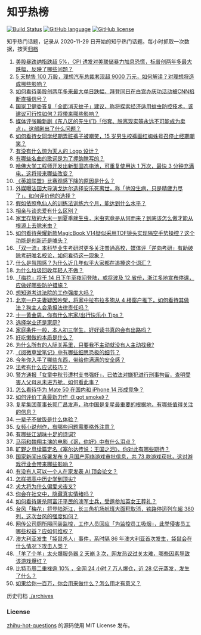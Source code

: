 # 知乎热榜
[![Build Status](https://github.com/ToWeLong/zhihu-hot-questions/workflows/CI/badge.svg)](https://github.com/ToWeLong/zhihu-hot-questions/actions)
[![GitHub language](https://img.shields.io/badge/language-golang-orange.svg)](https://golang.org/)
[![GitHub license](https://img.shields.io/github/license/ToWeLong/zhihu-hot-questions)](https://github.com/ToWeLong/zhihu-hot-questions/blob/main/LICENSE)

知乎热门话题，记录从 2020-11-29 日开始的知乎热门话题。每小时抓取一次数据，按天[归档](./archives)

<!-- BEGIN -->

1. [美股暴跌纳指跌超 5%，CPI 诱发对美联储暴力加息恐慌，标普创两年多最大跌幅，反映了哪些问题？](https://www.zhihu.com/question/553449331)
1. [5 天抛售 100 万股，理想汽车总裁套现超 9000 万元，如何解读？对理想将造成哪些影响？](https://www.zhihu.com/question/553348759)
1. [如何看待美股创两年多来最大单日跌幅，拜登同日在白宫办庆功活动被CNN掐断直播信号？](https://www.zhihu.com/question/553481860)
1. [国家卫健委答复「全面消灭蚊子」建议，称将探索经济适用蚊虫防控技术，该建议可行性如何？将带来哪些影响？](https://www.zhihu.com/question/553473365)
1. [媒体评张翰新剧《东八区的先生们》「俗套、脱离现实等永远不可能成为卖点」，这部剧出了什么问题？](https://www.zhihu.com/question/553406579)
1. [如何看待女同学经期弄脏裤子被嘲笑，15 岁男生校裤画红蜘蛛号召停止经期嘲笑？](https://www.zhihu.com/question/553468629)
1. [有没有什么惊为天人的 Logo 设计？](https://www.zhihu.com/question/335957333)
1. [有哪些名曲的歌词是为了押韵瞎写的？](https://www.zhihu.com/question/523410981)
1. [哈佛大学工程师开发出新型固态电池，可重复使用达 1 万次，最快 3 分钟充满电，这将带来哪些改变？](https://www.zhihu.com/question/553414507)
1. [《英雄联盟》比赛观感下降的原因是什么？](https://www.zhihu.com/question/550016549)
1. [外媒曝法国大导演戈达尔选择安乐死离世，称「他没生病，只是精疲力尽了」，如何评价他的选择？](https://www.zhihu.com/question/553451297)
1. [假如依照龟仙人的训练法训练六个月，能达到什么水平？](https://www.zhihu.com/question/553133041)
1. [相亲与谈恋爱有什么区别？](https://www.zhihu.com/question/553004631)
1. [家里存放的大米一到夏季就生虫，米虫究竟是从何而来？到底该怎么做才能从根源上去除米虫？](https://www.zhihu.com/question/553279734)
1. [如何看待荣耀新款MagicBook V14疑似采用TOF镜头实现隔空手势操控？这个功能是创新还是噱头？](https://www.zhihu.com/question/553331985)
1. [「双一流」本科毕业生考研时更多关注普通高校，媒体评「逆向考研」有助破除考研唯名校论，如何看待这一现象？](https://www.zhihu.com/question/553329527)
1. [什么是氛围感？为什么近几年似乎大家都在追捧这个词汇？](https://www.zhihu.com/question/551177252)
1. [为什么垃圾回收年轻人不做？](https://www.zhihu.com/question/465700271)
1. [「梅花」将于 14 日下午至夜间登陆，或将波及 12 省份，浙江多地宣布停课，应做好哪些防护措施？](https://www.zhihu.com/question/553449907)
1. [想知道考进法院的工作强度大吗？](https://www.zhihu.com/question/385124421)
1. [北京一户夫妻疑因吵架，将家中拉布拉多狗从 4 楼窗户推下，如何看待其做法？狗主人会承担法律责任吗？](https://www.zhihu.com/question/553376819)
1. [十一黄金周，你有什么宅家/出行快乐小 Tips？](https://www.zhihu.com/question/553291253)
1. [选择学业还是家庭?](https://www.zhihu.com/question/553395603)
1. [家庭条件一般，本人初三学生，好好读书真的会有出路吗？](https://www.zhihu.com/question/549018351)
1. [好吃懒做的本质是什么？](https://www.zhihu.com/question/540383127)
1. [为什么所有的人际关系里，只要我不主动就没有人主动找我?](https://www.zhihu.com/question/498191369)
1. [《阅微草堂笔记》中有哪些细思恐极的细节？](https://www.zhihu.com/question/48134559)
1. [今年你入手了哪些东西，带给你满满的安全感？](https://www.zhihu.com/question/552402882)
1. [法考有什么应试技巧？](https://www.zhihu.com/question/401578461)
1. [警方通报「女童中秋节遭村支书强奸」，已依法对嫌犯进行刑事拘留，查明受害人父母从未进方舱，如何看此事？](https://www.zhihu.com/question/553390971)
1. [怎么看待华为 Mate 50 在国内和 iPhone 14 形成竞争？](https://www.zhihu.com/question/552439236)
1. [如何评价丁真最新力作《I got smoke》？](https://www.zhihu.com/question/552690502)
1. [复星集团董事长郭广昌发声，称中国是复星最重要的根据地，有哪些值得关注的信息？](https://www.zhihu.com/question/553369187)
1. [一辈子不做饭是什么体验？](https://www.zhihu.com/question/551713962)
1. [女频小说创作，有哪些问题需要格外注意？](https://www.zhihu.com/question/553458873)
1. [有哪些江湖味十足的诗词?](https://www.zhihu.com/question/395296843)
1. [马丽和魏翔主演的电影《哥，你好》中有什么泪点？](https://www.zhihu.com/question/552562316)
1. [旷野之息续篇定名《塞尔达传说：王国之泪》，你对此有哪些期待？](https://www.zhihu.com/question/553416777)
1. [国家新闻出版署发布 9 月国产网络游戏审批信息，共 73 款游戏获批，这对游戏行业会带来哪些影响？](https://www.zhihu.com/question/553396175)
1. [有没有人可以一个人在家发表 AI 顶会论文？](https://www.zhihu.com/question/552884856)
1. [怎样把高中历史学到顶尖?](https://www.zhihu.com/question/446614383)
1. [犬大将为什么偏爱犬夜叉?](https://www.zhihu.com/question/381228456)
1. [你会在社交中，隐藏真实情绪吗？](https://www.zhihu.com/question/552558427)
1. [如何看待屠杀阿富汗平民的澳军士兵，受邀参加英女王葬礼？](https://www.zhihu.com/question/553455873)
1. [台风「梅花」将登陆浙江，长三角机场航班大面积取消，铁路停运列车超 380 列，这次台风的强度如何？](https://www.zhihu.com/question/553501054)
1. [网传公司厕所隔间装监控，工作人员回应「为监控员工吸烟」，此举侵害员工哪些权益？应如何维权？](https://www.zhihu.com/question/553476470)
1. [澳大利亚发生「袋鼠杀人」事件，系时隔 86 年澳大利亚首次发生，袋鼠会在什么情况下攻击人类？](https://www.zhihu.com/question/553408865)
1. [「羊了个羊」太火爆服务器 2 天崩 3 次，网友热议过关太难，哪些因素导致该游戏爆红？](https://www.zhihu.com/question/553526017)
1. [比特币周二重挫逾 10% ，全网 24 小时 7 万人爆仓，近 28 亿元蒸发，发生了什么？](https://www.zhihu.com/question/553469940)
1. [如果给你一百万，你会用来做什么？怎么用才有意义？](https://www.zhihu.com/question/366073966)

<!-- END -->

历史归档 [./archives](./archives)


### License
[zhihu-hot-questions](https://github.com/towelong/zhihu-hot-questions) 的源码使用 MIT License 发布。